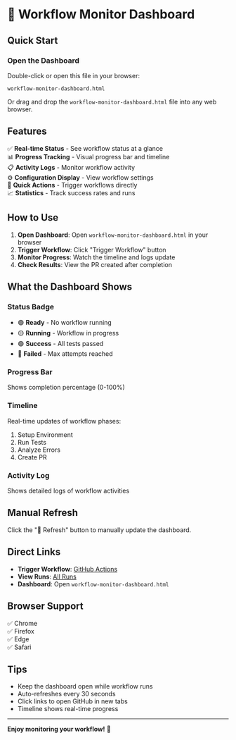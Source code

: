 # 🔄 Workflow Monitor Dashboard

## Quick Start

### Open the Dashboard

Double-click or open this file in your browser:
```
workflow-monitor-dashboard.html
```

Or drag and drop the `workflow-monitor-dashboard.html` file into any web browser.

## Features

✅ **Real-time Status** - See workflow status at a glance  
📊 **Progress Tracking** - Visual progress bar and timeline  
📋 **Activity Logs** - Monitor workflow activity  
⚙️ **Configuration Display** - View workflow settings  
🚀 **Quick Actions** - Trigger workflows directly  
📈 **Statistics** - Track success rates and runs  

## How to Use

1. **Open Dashboard**: Open `workflow-monitor-dashboard.html` in your browser
2. **Trigger Workflow**: Click "Trigger Workflow" button
3. **Monitor Progress**: Watch the timeline and logs update
4. **Check Results**: View the PR created after completion

## What the Dashboard Shows

### Status Badge
- 🟢 **Ready** - No workflow running
- 🟡 **Running** - Workflow in progress
- 🟢 **Success** - All tests passed
- 🔴 **Failed** - Max attempts reached

### Progress Bar
Shows completion percentage (0-100%)

### Timeline
Real-time updates of workflow phases:
1. Setup Environment
2. Run Tests
3. Analyze Errors
4. Create PR

### Activity Log
Shows detailed logs of workflow activities

## Manual Refresh

Click the "🔄 Refresh" button to manually update the dashboard.

## Direct Links

- **Trigger Workflow**: [GitHub Actions](https://github.com/ascespade/moeen/actions/workflows/cursor-continuous-fix.yml)
- **View Runs**: [All Runs](https://github.com/ascespade/moeen/actions)
- **Dashboard**: Open `workflow-monitor-dashboard.html`

## Browser Support

✅ Chrome  
✅ Firefox  
✅ Edge  
✅ Safari  

## Tips

- Keep the dashboard open while workflow runs
- Auto-refreshes every 30 seconds
- Click links to open GitHub in new tabs
- Timeline shows real-time progress

---

**Enjoy monitoring your workflow!** 🚀
